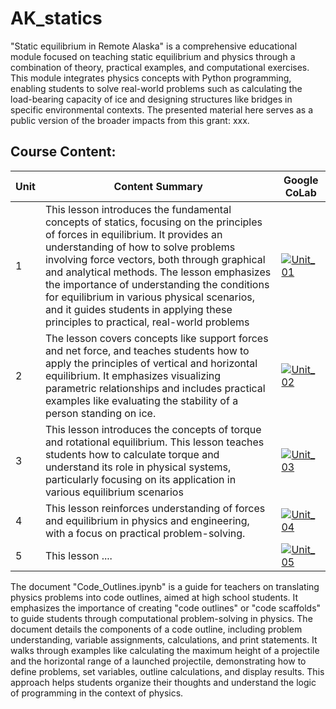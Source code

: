 # AK_statics


"Static equilibrium in Remote Alaska" is a comprehensive educational module focused on teaching static equilibrium and physics through a combination of theory, practical examples, and computational exercises. This module integrates physics concepts with Python programming, enabling students to solve real-world problems such as calculating the load-bearing capacity of ice and designing structures like bridges in specific environmental contexts. The presented material here serves as a public version of the broader impacts from this grant: xxx. 

## Course Content:

| Unit | Content Summary                 | Google CoLab|
|------|---------------------------------|------|
| 1    | This lesson introduces the fundamental concepts of statics, focusing on the principles of forces in equilibrium. It provides an understanding of how to solve problems involving force vectors, both through graphical and analytical methods. The lesson emphasizes the importance of understanding the conditions for equilibrium in various physical scenarios, and it guides students in applying these principles to practical, real-world problems| [![Unit_01](https://colab.research.google.com/assets/colab-badge.svg)]([Link_to_lesson_1]([link](https://colab.research.google.com/drive/1dp6GRQZdSIWkXo8C7EeEGafog3wipmi3?usp=sharing))) |
| 2    | The lesson covers concepts like support forces and net force, and teaches students how to apply the principles of vertical and horizontal equilibrium. It emphasizes visualizing parametric relationships and includes practical examples like evaluating the stability of a person standing on ice. | [![Unit_02](https://colab.research.google.com/assets/colab-badge.svg)]([Link_to_lesson_2]([link](https://colab.research.google.com/drive/1gzo0E511Jfu8cd6453FQB2hnOqYE-DIK?usp=sharing))) |
| 3    | This lesson introduces the concepts of torque and rotational equilibrium. This lesson teaches students how to calculate torque and understand its role in physical systems, particularly focusing on its application in various equilibrium scenarios| [![Unit_03](https://colab.research.google.com/assets/colab-badge.svg)]([Link_to_lesson_3]([link](https://colab.research.google.com/drive/1oWPx56qeF3MBXvJNrtOPS1875MSyngGH?usp=sharing))) |
| 4    | This lesson reinforces understanding of forces and equilibrium in physics and engineering, with a focus on practical problem-solving.| [![Unit_04](https://colab.research.google.com/assets/colab-badge.svg)]([Link_to_lesson_4]([link](https://colab.research.google.com/drive/1cR4s--aS97XXNYX0BPoOEOYg51eOKrgr?usp=sharing))) |
| 5    | This lesson ....| [![Unit_05](https://colab.research.google.com/assets/colab-badge.svg)]([Link_to_lesson_5](link)) |


The document "Code_Outlines.ipynb" is a guide for teachers on translating physics problems into code outlines, aimed at high school students. It emphasizes the importance of creating "code outlines" or "code scaffolds" to guide students through computational problem-solving in physics. The document details the components of a code outline, including problem understanding, variable assignments, calculations, and print statements. It walks through examples like calculating the maximum height of a projectile and the horizontal range of a launched projectile, demonstrating how to define problems, set variables, outline calculations, and display results. This approach helps students organize their thoughts and understand the logic of programming in the context of physics.
